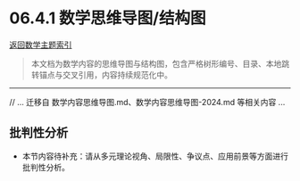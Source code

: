 # 06.4.1 数学思维导图/结构图

[返回数学主题索引](README.md)

> 本文档为数学内容的思维导图与结构图，包含严格树形编号、目录、本地跳转锚点与交叉引用，内容持续规范化中。

---

// ... 迁移自 数学内容思维导图.md、数学内容思维导图-2024.md 等相关内容 ...


## 批判性分析

- 本节内容待补充：请从多元理论视角、局限性、争议点、应用前景等方面进行批判性分析。
